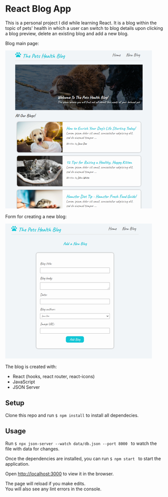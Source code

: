 # React Blog App

This is a personal project I did while learning React. It is a blog within the topic of pets' health in which a user can switch to blog details upon clicking a blog preview, delete an existing blog and add a new blog.

Blog main page:

![](./src/assets/screenshots/blog_main-page.PNG)


Form for creating a new blog:

![](./src/assets/screenshots/create-blog-form.PNG)

The blog is created with:
- React (hooks, react router, react-icons)
- JavaScript
- JSON Server

## Setup

Clone this repo and run ``` $ npm install ``` to install all dependecies.

## Usage 

Run ```$ npx json-server --watch data/db.json --port 8000 ``` to watch the file with data for changes.

Once the dependencies are installed, you can run ```$ npm start ```  to start the application.

Open [http://localhost:3000](http://localhost:3000) to view it in the browser.

The page will reload if you make edits.\
You will also see any lint errors in the console.


